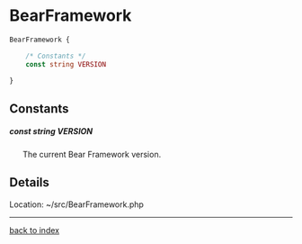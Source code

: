 # BearFramework

```php
BearFramework {

	/* Constants */
	const string VERSION

}
```

## Constants

##### const string VERSION

&nbsp;&nbsp;&nbsp;&nbsp;&nbsp;&nbsp;The current Bear Framework version.

## Details

Location: ~/src/BearFramework.php

---

[back to index](index.md)

